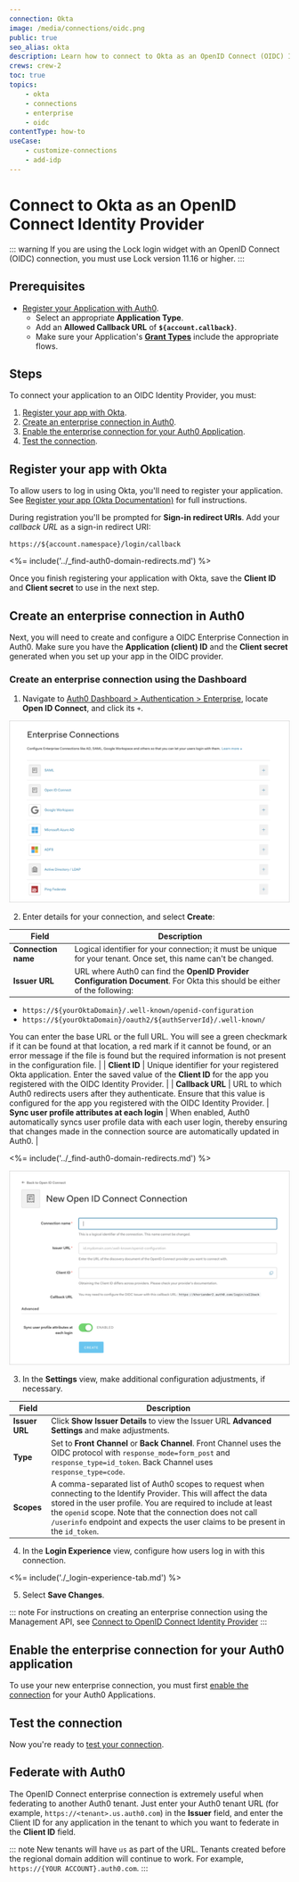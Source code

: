 ```yaml
---
connection: Okta
image: /media/connections/oidc.png
public: true
seo_alias: okta
description: Learn how to connect to Okta as an OpenID Connect (OIDC) Identity Provider using an enterprise connection.
crews: crew-2
toc: true
topics:
    - okta
    - connections
    - enterprise
    - oidc
contentType: how-to
useCase:
    - customize-connections
    - add-idp
---
```

# Connect to Okta as an OpenID Connect Identity Provider

::: warning
If you are using the Lock login widget with an OpenID Connect (OIDC) connection, you must use Lock version 11.16 or higher.
:::

## Prerequisites

* [Register your Application with Auth0](/getting-started/set-up-app). 
  * Select an appropriate **Application Type**.
  * Add an **Allowed Callback URL** of **`${account.callback}`**.
  * Make sure your Application's **[Grant Types](/dashboard/guides/applications/update-grant-types)** include the appropriate flows.

## Steps

To connect your application to an OIDC Identity Provider, you must:

1. [Register your app with Okta](#register-your-app-with-okta).
2. [Create an enterprise connection in Auth0](#create-an-enterprise-connection-in-auth0).
3. [Enable the enterprise connection for your Auth0 Application](#enable-the-enterprise-connection-for-your-auth0-application).
4. [Test the connection](#test-the-connection).

## Register your app with Okta

To allow users to log in using Okta, you'll need to register your application. See [Register your app (Okta Documentation)](https://developer.okta.com/docs/guides/quickstart/website/register-app/) for full instructions.

During registration you'll be prompted for **Sign-in redirect URIs**. Add your <dfn data-key="callback">callback URL</dfn> as a sign-in redirect URI:

```
https://${account.namespace}/login/callback
```

<%= include('../_find-auth0-domain-redirects.md') %>

Once you finish registering your application with Okta, save the **Client ID** and **Client secret** to use in the next step.

## Create an enterprise connection in Auth0

Next, you will need to create and configure a OIDC Enterprise Connection in Auth0. Make sure you have the **Application (client) ID** and the **Client secret** generated when you set up your app in the OIDC provider.

### Create an enterprise connection using the Dashboard

1. Navigate to [Auth0 Dashboard > Authentication > Enterprise](${manage_url}/#/connections/enterprise), locate **Open ID Connect**, and click its `+`.

![Create Connection Type](/media/articles/connections/dashboard-connections-enterprise-list.png)

2. Enter details for your connection, and select **Create**:

| Field | Description |
| ----- | ----------- |
| **Connection name** | Logical identifier for your connection; it must be unique for your tenant. Once set, this name can't be changed. |
| **Issuer URL** | URL where Auth0 can find the **OpenID Provider Configuration Document**. For Okta this should be either of the following:

* `https://${yourOktaDomain}/.well-known/openid-configuration`
* `https://${yourOktaDomain}/oauth2/${authServerId}/.well-known/`

You can enter the base URL or the full URL. You will see a green checkmark if it can be found at that location, a red mark if it cannot be found, or an error message if the file is found but the required information is not present in the configuration file. |
| **Client ID** | Unique identifier for your registered Okta application. Enter the saved value of the **Client ID** for the app you registered with the OIDC Identity Provider. |
| **Callback URL** | URL to which Auth0 redirects users after they authenticate. Ensure that this value is configured for the app you registered with the OIDC Identity Provider.
| **Sync user profile attributes at each login** | When enabled, Auth0 automatically syncs user profile data with each user login, thereby ensuring that changes made in the connection source are automatically updated in Auth0. |

<%= include('../_find-auth0-domain-redirects.md') %>

![Enter OIDC Connection Details](/media/articles/connections/dashboard-connections-enterprise-create_oidc_default-empty.png)

3. In the **Settings** view, make additional configuration adjustments, if necessary.

| Field | Description|
| -- | -- |
| **Issuer URL** | Click **Show Issuer Details** to view the Issuer URL **Advanced Settings** and make adjustments. |
| **Type** | Set to **Front Channel** or **Back Channel**. Front Channel uses the OIDC protocol with `response_mode=form_post` and `response_type=id_token`. Back Channel uses `response_type=code`. |
| **Scopes** | A comma-separated list of Auth0 scopes to request when connecting to the Identify Provider. This will affect the data stored in the user profile. You are required to include at least the `openid` scope. Note that the connection does not call `/userinfo` endpoint and expects the user claims to be present in the `id_token`.  |

4. In the **Login Experience** view, configure how users log in with this connection.

<%= include('./_login-experience-tab.md') %>

5. Select **Save Changes**.

::: note
For instructions on creating an enterprise connection using the Management API, see [Connect to OpenID Connect Identity Provider](/connections/enterprise/oidc#create-an-enterprise-connection-using-the-management-api)
:::

## Enable the enterprise connection for your Auth0 application

To use your new enterprise connection, you must first [enable the connection](/dashboard/guides/connections/enable-connections-enterprise) for your Auth0 Applications.

## Test the connection

Now you're ready to [test your connection](/dashboard/guides/connections/test-connections-enterprise).

## Federate with Auth0

The OpenID Connect enterprise connection is extremely useful when federating to another Auth0 tenant. Just enter your Auth0 tenant URL (for example, `https://<tenant>.us.auth0.com`) in the **Issuer** field, and enter the Client ID for any application in the tenant to which you want to federate in the **Client ID** field. 

::: note
New tenants will have `us` as part of the URL. Tenants created before the regional domain addition will continue to work. For example, `https://{YOUR ACCOUNT}.auth0.com`.
:::
